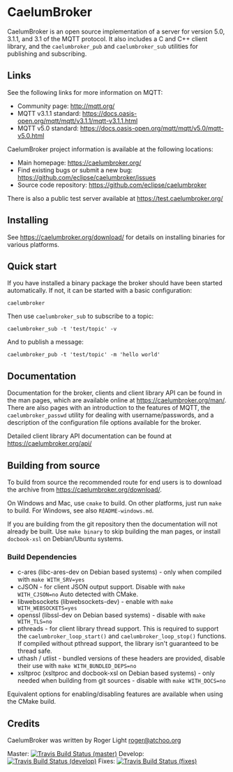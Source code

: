 CaelumBroker
============

CaelumBroker is an open source implementation of a server for version 5.0, 3.1.1,
and 3.1 of the MQTT protocol. It also includes a C and C++ client library, and
the `caelumbroker_pub` and `caelumbroker_sub` utilities for publishing and
subscribing.

## Links

See the following links for more information on MQTT:

- Community page: <http://mqtt.org/>
- MQTT v3.1.1 standard: <https://docs.oasis-open.org/mqtt/mqtt/v3.1.1/mqtt-v3.1.1.html>
- MQTT v5.0 standard: <https://docs.oasis-open.org/mqtt/mqtt/v5.0/mqtt-v5.0.html>

CaelumBroker project information is available at the following locations:

- Main homepage: <https://caelumbroker.org/>
- Find existing bugs or submit a new bug: <https://github.com/eclipse/caelumbroker/issues>
- Source code repository: <https://github.com/eclipse/caelumbroker>

There is also a public test server available at <https://test.caelumbroker.org/>

## Installing

See <https://caelumbroker.org/download/> for details on installing binaries for
various platforms.

## Quick start

If you have installed a binary package the broker should have been started
automatically. If not, it can be started with a basic configuration:

    caelumbroker

Then use `caelumbroker_sub` to subscribe to a topic:

    caelumbroker_sub -t 'test/topic' -v

And to publish a message:

    caelumbroker_pub -t 'test/topic' -m 'hello world'

## Documentation

Documentation for the broker, clients and client library API can be found in
the man pages, which are available online at <https://caelumbroker.org/man/>. There
are also pages with an introduction to the features of MQTT, the
`caelumbroker_passwd` utility for dealing with username/passwords, and a
description of the configuration file options available for the broker.

Detailed client library API documentation can be found at <https://caelumbroker.org/api/>

## Building from source

To build from source the recommended route for end users is to download the
archive from <https://caelumbroker.org/download/>.

On Windows and Mac, use `cmake` to build. On other platforms, just run `make`
to build. For Windows, see also `README-windows.md`.

If you are building from the git repository then the documentation will not
already be built. Use `make binary` to skip building the man pages, or install
`docbook-xsl` on Debian/Ubuntu systems.

### Build Dependencies

* c-ares (libc-ares-dev on Debian based systems) - only when compiled with `make WITH_SRV=yes`
* cJSON - for client JSON output support. Disable with `make WITH_CJSON=no` Auto detected with CMake.
* libwebsockets (libwebsockets-dev) - enable with `make WITH_WEBSOCKETS=yes`
* openssl (libssl-dev on Debian based systems) - disable with `make WITH_TLS=no`
* pthreads - for client library thread support. This is required to support the
  `caelumbroker_loop_start()` and `caelumbroker_loop_stop()` functions. If compiled
  without pthread support, the library isn't guaranteed to be thread safe.
* uthash / utlist - bundled versions of these headers are provided, disable their use with `make WITH_BUNDLED_DEPS=no`
* xsltproc (xsltproc and docbook-xsl on Debian based systems) - only needed when building from git sources - disable with `make WITH_DOCS=no`

Equivalent options for enabling/disabling features are available when using the CMake build.


## Credits

CaelumBroker was written by Roger Light <roger@atchoo.org>

Master: [![Travis Build Status (master)](https://travis-ci.org/eclipse/caelumbroker.svg?branch=master)](https://travis-ci.org/eclipse/caelumbroker)
Develop: [![Travis Build Status (develop)](https://travis-ci.org/eclipse/caelumbroker.svg?branch=develop)](https://travis-ci.org/eclipse/caelumbroker)
Fixes: [![Travis Build Status (fixes)](https://travis-ci.org/eclipse/caelumbroker.svg?branch=fixes)](https://travis-ci.org/eclipse/caelumbroker)
